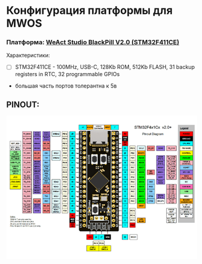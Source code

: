 # Конфигурация платформы для MWOS

### Платформа: [WeAct Studio BlackPill V2.0 (STM32F411CE)](https://stm32-base.org/boards/STM32F411CEU6-WeAct-Black-Pill-V2.0.html)

Характеристики:

- [ ] STM32F411CE - 100MHz, USB-C, 128Kb ROM, 512Kb FLASH, 31 backup registers in RTC, 32 programmable GPIOs
- большая часть портов толерантна к 5в

## PINOUT:

![PINOUT](./blackpill_f411ce_pinout.png)
